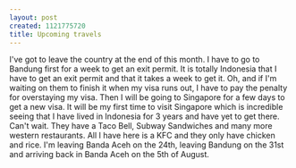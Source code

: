 ```yaml
--- 
layout: post
created: 1121775720
title: Upcoming travels
---
```

I've got to leave the country at the end of this month.  I have to go to Bandung first for a week to get an exit permit.  It is totally Indonesia that I have to get an exit permit and that it takes a week to get it.  Oh, and if I'm waiting on them to finish it when my visa runs out, I have to pay the penalty for overstaying my visa.  Then I will be going to Singapore for a few days to get a new visa.  It will be my first time to visit Singapore which is incredible seeing that I have lived in Indonesia for 3 years and have yet to get there.  Can't wait.  They have a Taco Bell, Subway Sandwiches and many more western restaurants.  All I have here is a KFC and they only have chicken and rice. I'm leaving Banda Aceh on the 24th, leaving Bandung on the 31st and arriving back in Banda Aceh on the 5th of August.

